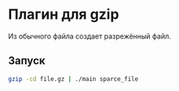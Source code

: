 # Плагин для gzip
Из обычного файла создает разрежённый файл.

## Запуск
~~~bash
gzip -cd file.gz | ./main sparce_file
~~~
